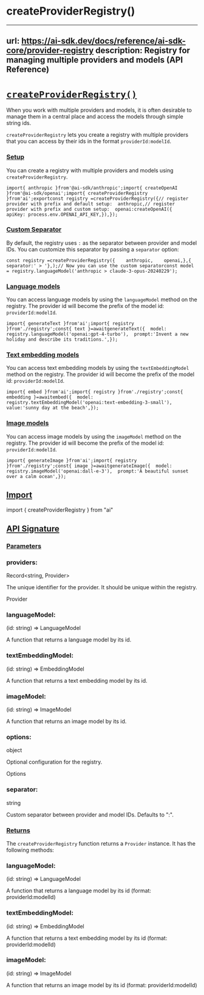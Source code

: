 # createProviderRegistry()


---
url: https://ai-sdk.dev/docs/reference/ai-sdk-core/provider-registry
description: Registry for managing multiple providers and models (API Reference)
---


# [`createProviderRegistry()`](#createproviderregistry)


When you work with multiple providers and models, it is often desirable to manage them in a central place and access the models through simple string ids.

`createProviderRegistry` lets you create a registry with multiple providers that you can access by their ids in the format `providerId:modelId`.


### [Setup](#setup)


You can create a registry with multiple providers and models using `createProviderRegistry`.

```
import{ anthropic }from'@ai-sdk/anthropic';import{ createOpenAI }from'@ai-sdk/openai';import{ createProviderRegistry }from'ai';exportconst registry =createProviderRegistry({// register provider with prefix and default setup:  anthropic,// register provider with prefix and custom setup:  openai:createOpenAI({    apiKey: process.env.OPENAI_API_KEY,}),});
```


### [Custom Separator](#custom-separator)


By default, the registry uses `:` as the separator between provider and model IDs. You can customize this separator by passing a `separator` option:

```
const registry =createProviderRegistry({    anthropic,    openai,},{ separator:' > '},);// Now you can use the custom separatorconst model = registry.languageModel('anthropic > claude-3-opus-20240229');
```


### [Language models](#language-models)


You can access language models by using the `languageModel` method on the registry. The provider id will become the prefix of the model id: `providerId:modelId`.

```
import{ generateText }from'ai';import{ registry }from'./registry';const{ text }=awaitgenerateText({  model: registry.languageModel('openai:gpt-4-turbo'),  prompt:'Invent a new holiday and describe its traditions.',});
```


### [Text embedding models](#text-embedding-models)


You can access text embedding models by using the `textEmbeddingModel` method on the registry. The provider id will become the prefix of the model id: `providerId:modelId`.

```
import{ embed }from'ai';import{ registry }from'./registry';const{ embedding }=awaitembed({  model: registry.textEmbeddingModel('openai:text-embedding-3-small'),  value:'sunny day at the beach',});
```


### [Image models](#image-models)


You can access image models by using the `imageModel` method on the registry. The provider id will become the prefix of the model id: `providerId:modelId`.

```
import{ generateImage }from'ai';import{ registry }from'./registry';const{ image }=awaitgenerateImage({  model: registry.imageModel('openai:dall-e-3'),  prompt:'A beautiful sunset over a calm ocean',});
```


## [Import](#import)


import { createProviderRegistry } from "ai"


## [API Signature](#api-signature)



### [Parameters](#parameters)



### providers:


Record<string, Provider>

The unique identifier for the provider. It should be unique within the registry.

Provider


### languageModel:


(id: string) => LanguageModel

A function that returns a language model by its id.


### textEmbeddingModel:


(id: string) => EmbeddingModel<string>

A function that returns a text embedding model by its id.


### imageModel:


(id: string) => ImageModel

A function that returns an image model by its id.


### options:


object

Optional configuration for the registry.

Options


### separator:


string

Custom separator between provider and model IDs. Defaults to ":".


### [Returns](#returns)


The `createProviderRegistry` function returns a `Provider` instance. It has the following methods:


### languageModel:


(id: string) => LanguageModel

A function that returns a language model by its id (format: providerId:modelId)


### textEmbeddingModel:


(id: string) => EmbeddingModel<string>

A function that returns a text embedding model by its id (format: providerId:modelId)


### imageModel:


(id: string) => ImageModel

A function that returns an image model by its id (format: providerId:modelId)
